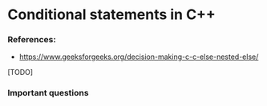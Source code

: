 # Conditional statements in C++

### References:
- https://www.geeksforgeeks.org/decision-making-c-c-else-nested-else/

[TODO]
### Important questions
